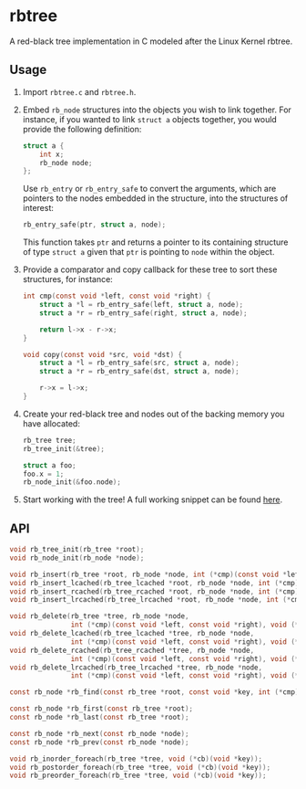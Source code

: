 # rbtree
A red-black tree implementation in C modeled after the Linux Kernel rbtree.

## Usage

1. Import `rbtree.c` and `rbtree.h`.
2. Embed `rb_node` structures into the objects you wish to link together. For instance, if you wanted to link `struct a` objects together, you would provide the following definition:

	```c
	struct a {
		int x;
		rb_node node;
	};	
	```

	Use `rb_entry` or `rb_entry_safe` to convert the arguments, which are pointers to the nodes embedded in the structure, into the structures of interest:

	```c
	rb_entry_safe(ptr, struct a, node);
	```

	This function takes `ptr` and returns a pointer to its containing structure of type `struct a` given that `ptr` is pointing to `node` within the object.

3.  Provide a comparator and copy callback for these tree to sort these structures, for instance:

	```c
	int cmp(const void *left, const void *right) {
		struct a *l = rb_entry_safe(left, struct a, node);
		struct a *r = rb_entry_safe(right, struct a, node);

		return l->x - r->x;
	}

	void copy(const void *src, void *dst) {
		struct a *l = rb_entry_safe(src, struct a, node);
		struct a *r = rb_entry_safe(dst, struct a, node);

		r->x = l->x;
	}
	```

4.	Create your red-black tree and nodes out of the backing memory you have allocated:

	```c
	rb_tree tree;
	rb_tree_init(&tree);

	struct a foo;
	foo.x = 1;
	rb_node_init(&foo.node);
	```

1. Start working with the tree! A full working snippet can be found [here](example/main.c).

## API

```c
void rb_tree_init(rb_tree *root);
void rb_node_init(rb_node *node);

void rb_insert(rb_tree *root, rb_node *node, int (*cmp)(const void *left, const void *right));
void rb_insert_lcached(rb_tree_lcached *root, rb_node *node, int (*cmp)(const void *left, const void *right));
void rb_insert_rcached(rb_tree_rcached *root, rb_node *node, int (*cmp)(const void *left, const void *right));
void rb_insert_lrcached(rb_tree_lrcached *root, rb_node *node, int (*cmp)(const void *left, const void *right));

void rb_delete(rb_tree *tree, rb_node *node,
               int (*cmp)(const void *left, const void *right), void (*copy)(const void *left, void *right));
void rb_delete_lcached(rb_tree_lcached *tree, rb_node *node,
               int (*cmp)(const void *left, const void *right), void (*copy)(const void *left, void *right));
void rb_delete_rcached(rb_tree_rcached *tree, rb_node *node,
               int (*cmp)(const void *left, const void *right), void (*copy)(const void *left, void *right));
void rb_delete_lrcached(rb_tree_lrcached *tree, rb_node *node,
               int (*cmp)(const void *left, const void *right), void (*copy)(const void *left, void *right));

const rb_node *rb_find(const rb_tree *root, const void *key, int (*cmp)(const void *left, const void *right));

const rb_node *rb_first(const rb_tree *root);
const rb_node *rb_last(const rb_tree *root);

const rb_node *rb_next(const rb_node *node);
const rb_node *rb_prev(const rb_node *node);

void rb_inorder_foreach(rb_tree *tree, void (*cb)(void *key));
void rb_postorder_foreach(rb_tree *tree, void (*cb)(void *key));
void rb_preorder_foreach(rb_tree *tree, void (*cb)(void *key));
```